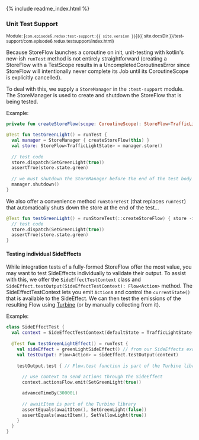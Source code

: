 {% include readme_index.html %}

### Unit Test Support
<sup>Module: [`com.episode6.redux:test-support:{{ site.version }}`]({{ site.docsDir }}/test-support/com.episode6.redux.testsupport/index.html)</sup>

Because StoreFlow launches a coroutine on init, unit-testing with kotlin's new-ish `runTest` method is not entirely straightforward (creating a StoreFlow with a TestScope results in a UncompletedCoroutinesError since StoreFlow will intentionally never complete its Job until its CoroutineScope is explicitly cancelled). 

To deal with this, we supply a `StoreManager` in the `:test-support` module. The StoreManager is used to create and shutdown the StoreFlow that is being tested. 

Example:
```kotlin
private fun createStoreFlow(scope: CoroutineScope): StoreFlow<TrafficLightState> { /*  */ }

@Test fun testGreenLight() = runTest {
  val manager = StoreManager { createStoreFlow(this) }
  val store: StoreFlow<TrafficLightState> = manager.store()
  
  // test code
  store.dispatch(SetGreenLight(true))
  assertTrue(store.state.green)
  
  // we must shutdown the StoreManager before the end of the test body
  manager.shutdown()
}
```

We also offer a convenience method `runStoreTest` (that replaces `runTest`) that automatically shuts down the store at the end of the test...
```kotlin
@Test fun testGreenLight() = runStoreTest(::createStoreFlow) { store ->
  // test code
  store.dispatch(SetGreenLight(true))
  assertTrue(store.state.green)
}
```

#### Testing individual SideEffects
While integration tests of a fully-formed StoreFlow offer the most value, you may want to test SideEffects individually to validate their output. To assist with this, we offer the `SideEffectTestContext` class and `SideEffect.testOutput(SideEffectTestContext): Flow<Action>` method. The SideEffectTestContext lets you emit `Action`s and control the `currentState()` that is available to the SideEffect. We can then test the emissions of the resulting Flow using [Turbine](https://github.com/cashapp/turbine) (or by manually collecting from it).

Example:
```kotlin
class SideEffectTest {
  val context = SideEffectTestContext(defaultState = TrafficLightState())
  
  @Test fun testGreenLightEffect() = runTest {
    val sideEffect = greenLightSideEffect() // from our SideEffects example code
    val testOutput: Flow<Action> = sideEffect.testOutput(context)
    
    testOutput.test { // Flow.test function is part of the Turbine library
      
      // use context to send actions through the SideEffect
      context.actionsFlow.emit(SetGreenLight(true))

      advanceTimeBy(30000L)
      
      // awaitItem is part of the Turbine library
      assertEquals(awaitItem(), SetGreenLight(false))
      assertEquals(awaitItem(), SetYellowLight(true))
    }
  }
}
```
